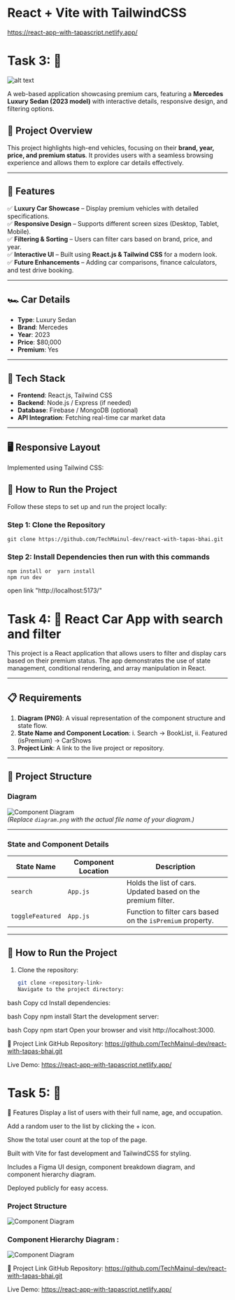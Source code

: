 # React + Vite with TailwindCSS

https://react-app-with-tapascript.netlify.app/

# Task 3: 🚗

![alt text](./src/assets/task-3.png)

A web-based application showcasing premium cars, featuring a **Mercedes Luxury Sedan (2023 model)** with interactive details, responsive design, and filtering options.

## 📝 Project Overview

This project highlights high-end vehicles, focusing on their **brand, year, price, and premium status**. It provides users with a seamless browsing experience and allows them to explore car details effectively.

---

## 📌 Features

✅ **Luxury Car Showcase** – Display premium vehicles with detailed specifications.  
✅ **Responsive Design** – Supports different screen sizes (Desktop, Tablet, Mobile).  
✅ **Filtering & Sorting** – Users can filter cars based on brand, price, and year.  
✅ **Interactive UI** – Built using **React.js & Tailwind CSS** for a modern look.  
✅ **Future Enhancements** – Adding car comparisons, finance calculators, and test drive booking.

---

## 🏎 Car Details

- **Type**: Luxury Sedan
- **Brand**: Mercedes
- **Year**: 2023
- **Price**: $80,000
- **Premium**: Yes

---

## 📂 Tech Stack

- **Frontend**: React.js, Tailwind CSS
- **Backend**: Node.js / Express (if needed)
- **Database**: Firebase / MongoDB (optional)
- **API Integration**: Fetching real-time car market data

---

## 🖥️ Responsive Layout

Implemented using Tailwind CSS:

## 📌 How to Run the Project

Follow these steps to set up and run the project locally:

### **Step 1: Clone the Repository**

    git clone https://github.com/TechMainul-dev/react-with-tapas-bhai.git

### **Step 2: Install Dependencies then run with this commands**

    npm install or  yarn install
    npm run dev

open link "http://localhost:5173/"

# Task 4: 🚗 React Car App with search and filter

This project is a React application that allows users to filter and display cars based on their premium status. The app demonstrates the use of state management, conditional rendering, and array manipulation in React.

---

## 📋 Requirements

1. **Diagram (PNG)**: A visual representation of the component structure and state flow.
2. **State Name and Component Location**:
   i. Search → BookList,
   ii. Featured (isPremium) → CarShows
3. **Project Link**: A link to the live project or repository.

---

## 📂 Project Structure

### Diagram

![Component Diagram](./src/assets/CarShows.png)  
_(Replace `diagram.png` with the actual file name of your diagram.)_

---

### State and Component Details

| **State Name**   | **Component Location** | **Description**                                              |
| ---------------- | ---------------------- | ------------------------------------------------------------ |
| `search`         | `App.js`               | Holds the list of cars. Updated based on the premium filter. |
| `toggleFeatured` | `App.js`               | Function to filter cars based on the `isPremium` property.   |

---

## 🚀 How to Run the Project

1. Clone the repository:
   ```bash
   git clone <repository-link>
   Navigate to the project directory:
   ```

bash
Copy
cd <project-folder>
Install dependencies:

bash
Copy
npm install
Start the development server:

bash
Copy
npm start
Open your browser and visit http://localhost:3000.

🔗 Project Link
GitHub Repository: https://github.com/TechMainul-dev/react-with-tapas-bhai.git

Live Demo: https://react-app-with-tapascript.netlify.app/

# Task 5: 👥

🚀 Features
Display a list of users with their full name, age, and occupation.

Add a random user to the list by clicking the + icon.

Show the total user count at the top of the page.

Built with Vite for fast development and TailwindCSS for styling.

Includes a Figma UI design, component breakdown diagram, and component hierarchy diagram.

Deployed publicly for easy access.

### Project Structure

![Component Diagram](./src/assets/user-diagram.png)

### Component Hierarchy Diagram :

![Component Diagram](./src/assets/user-hierarchy.png)

🔗 Project Link
GitHub Repository: https://github.com/TechMainul-dev/react-with-tapas-bhai.git

Live Demo: https://react-app-with-tapascript.netlify.app/
